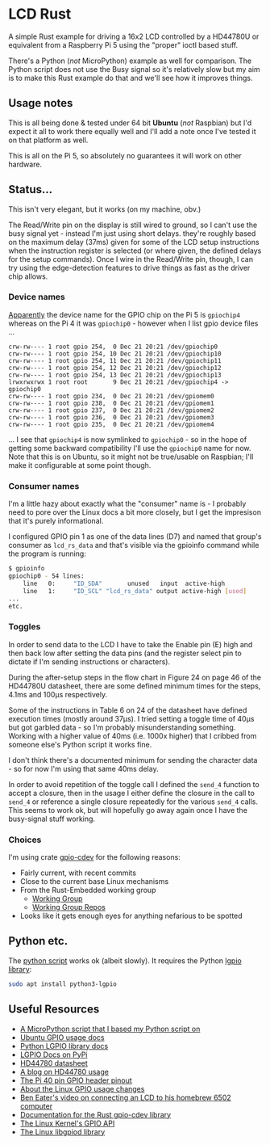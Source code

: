 # LCD Rust

A simple Rust example for driving a 16x2 LCD controlled by a HD44780U or 
equivalent from a Raspberry Pi 5 using the "proper" ioctl based stuff.

There's a Python (*not* MicroPython) example as well for comparison. The
Python script does not use the Busy signal so it's relatively slow but
my aim is to make this Rust example do that and we'll see how it 
improves things.

## Usage notes

This is all being done & tested under 64 bit **Ubuntu** (*not* Raspbian) but 
I'd expect it all to work there equally well and I'll add a note once I've 
tested it on that platform as well.

This is all on the Pi 5, so absolutely no guarantees it will work on other hardware.

## Status...

This isn't very elegant, but it works (on my machine, obv.)

The Read/Write pin on the display is still wired to ground, so I can't use the busy signal yet - instead I'm just 
using short delays. they're roughly based on the maximum delay (37ms) given for some of the LCD setup instructions
when the instruction register is selected (or where given, the defined delays for the setup commands). Once I wire in 
the Read/Write pin, though, I can try using the edge-detection features to drive things as fast as the driver chip
allows.

### Device names

[Apparently](https://raspberrypi.stackexchange.com/questions/148477/how-to-determine-the-correct-gpio-chip-for-libgpiod) the device name for the GPIO chip on the Pi 5 is `gpiochip4` whereas on the Pi 4 it was
`gpiochip0` - however when I list gpio device files ...
```text
crw-rw---- 1 root gpio 254,  0 Dec 21 20:21 /dev/gpiochip0
crw-rw---- 1 root gpio 254, 10 Dec 21 20:21 /dev/gpiochip10
crw-rw---- 1 root gpio 254, 11 Dec 21 20:21 /dev/gpiochip11
crw-rw---- 1 root gpio 254, 12 Dec 21 20:21 /dev/gpiochip12
crw-rw---- 1 root gpio 254, 13 Dec 21 20:21 /dev/gpiochip13
lrwxrwxrwx 1 root root       9 Dec 21 20:21 /dev/gpiochip4 -> gpiochip0
crw-rw---- 1 root gpio 234,  0 Dec 21 20:21 /dev/gpiomem0
crw-rw---- 1 root gpio 238,  0 Dec 21 20:21 /dev/gpiomem1
crw-rw---- 1 root gpio 237,  0 Dec 21 20:21 /dev/gpiomem2
crw-rw---- 1 root gpio 236,  0 Dec 21 20:21 /dev/gpiomem3
crw-rw---- 1 root gpio 235,  0 Dec 21 20:21 /dev/gpiomem4
```
... I see that `gpiochip4` is now symlinked to `gpiochip0` - so in the hope of getting some
backward compatibility I'll use the `gpiochip0` name for now. Note that this is on 
Ubuntu, so it might not be true/usable on Raspbian; I'll make it configurable at some
point though.

### Consumer names

I'm a little hazy about exactly what the "consumer" name is - I probably need to pore over the Linux docs a bit more 
closely, but I get the impresison that it's purely informational.

I configured GPIO pin 1 as one of the data lines (D7) and named that group's consumer as `lcd_rs_data` and that's 
visible via the gpioinfo command while the program is running:
```bash
$ gpioinfo
gpiochip0 - 54 lines:
	line   0:     "ID_SDA"       unused   input  active-high 
	line   1:     "ID_SCL" "lcd_rs_data" output active-high [used]
...
etc.
```

### Toggles

In order to send data to the LCD I have to take the Enable pin (E) high and then back low after setting the data pins
(and the register select pin to dictate if I'm sending instructions or characters).

During the after-setup steps in the flow chart in Figure 24 on page 46 of the HD44780U datasheet, there are some 
defined minimum times for the steps, 4.1ms and 100µs respectively.

Some of the instructions in Table 6 on 24 of the datasheet have defined execution times (mostly around 37µs). I tried
setting a toggle time of 40µs but got garbled data - so I'm probably misunderstanding something. Working with a higher
value of 40ms (i.e. 1000x higher) that I cribbed from someone else's Python script it works fine.

I don't think there's a documented minimum for sending the character data - so for now I'm using that same 40ms delay.

In order to avoid repetition of the toggle call I defined the `send_4` function to accept a closure, then in the usage
I either define the closure in the call to `send_4` or reference a single closure repeatedly for the various `send_4`
calls. This seems to work ok, but will hopefully go away again once I have the busy-signal stuff working. 

### Choices

I'm using crate [gpio-cdev](https://crates.io/crates/gpio-cdev) for the following reasons:

* Fairly current, with recent commits
* Close to the current base Linux mechanisms
* From the Rust-Embedded working group
  * [Working Group](https://www.rust-lang.org/governance/wgs/embedded)
  * [Working Group Repos](https://github.com/rust-embedded)
* Looks like it gets enough eyes for anything nefarious to be spotted

## Python etc.

The [python script](lcd.py) works ok (albeit slowly). It requires the Python [lgpio library](https://pypi.org/project/lgpio/):
```bash
sudo apt install python3-lgpio
```

## Useful Resources

 * [A MicroPython script that I based my Python script on](https://how2electronics.com/interfacing-16x2-lcd-display-with-raspberry-pi-pico/)
 * [Ubuntu GPIO usage docs](https://ubuntu.com/tutorials/gpio-on-raspberry-pi#1-overview)
 * [Python LGPIO library docs](http://abyz.me.uk/lg/py_lgpio.html#gpio_claim_output)
 * [LGPIO Docs on PyPi](https://pypi.org/project/lgpio/)
 * [HD44780 datasheet](https://www.sparkfun.com/datasheets/LCD/HD44780.pdf)
 * [A blog on HD44780 usage](https://www.gibbard.me/hd44780_lcd_screen/)
 * [The Pi 40 pin GPIO header pinout](https://www.raspberrypi.com/documentation/computers/raspberry-pi.html#gpio)
 * [About the Linux GPIO usage changes](https://waldorf.waveform.org.uk/2021/the-pins-they-are-a-changin.html)
 * [Ben Eater's video on connecting an LCD to his homebrew 6502 computer](https://www.youtube.com/watch?v=FY3zTUaykVo)
 * [Documentation for the Rust gpio-cdev library](https://docs.rs/gpio-cdev/latest/gpio_cdev/index.html)
 * [The Linux Kernel's GPIO API](https://docs.kernel.org/driver-api/gpio/)
 * [The Linux libgpiod library](https://git.kernel.org/pub/scm/libs/libgpiod/libgpiod.git/about/)